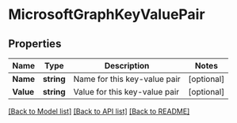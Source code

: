 # MicrosoftGraphKeyValuePair

## Properties

Name | Type | Description | Notes
------------ | ------------- | ------------- | -------------
**Name** | **string** | Name for this key-value pair | [optional] 
**Value** | **string** | Value for this key-value pair | [optional] 

[[Back to Model list]](../README.md#documentation-for-models) [[Back to API list]](../README.md#documentation-for-api-endpoints) [[Back to README]](../README.md)


